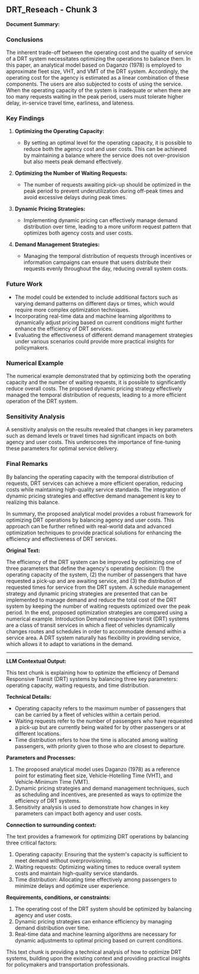 ## DRT_Reseach - Chunk 3

**Document Summary:**

### Conclusions

The inherent trade-off between the operating cost and the quality of service of a DRT system necessitates optimizing the operations to balance them. In this paper, an analytical model based on Daganzo (1978) is employed to approximate fleet size, VHT, and VMT of the DRT system. Accordingly, the operating cost for the agency is estimated as a linear combination of these components. The users are also subjected to costs of using the service. When the operating capacity of the system is inadequate or when there are too many requests waiting in the peak period, users must tolerate higher delay, in-service travel time, earliness, and lateness.

### Key Findings

1. **Optimizing the Operating Capacity:**
   - By setting an optimal level for the operating capacity, it is possible to reduce both the agency cost and user costs. This can be achieved by maintaining a balance where the service does not over-provision but also meets peak demand effectively.
   
2. **Optimizing the Number of Waiting Requests:**
   - The number of requests awaiting pick-up should be optimized in the peak period to prevent underutilization during off-peak times and avoid excessive delays during peak times.

3. **Dynamic Pricing Strategies:**
   - Implementing dynamic pricing can effectively manage demand distribution over time, leading to a more uniform request pattern that optimizes both agency costs and user costs.
   
4. **Demand Management Strategies:**
   - Managing the temporal distribution of requests through incentives or information campaigns can ensure that users distribute their requests evenly throughout the day, reducing overall system costs.

### Future Work

- The model could be extended to include additional factors such as varying demand patterns on different days or times, which would require more complex optimization techniques.
- Incorporating real-time data and machine learning algorithms to dynamically adjust pricing based on current conditions might further enhance the efficiency of DRT services.
- Evaluating the effectiveness of different demand management strategies under various scenarios could provide more practical insights for policymakers.

### Numerical Example

The numerical example demonstrated that by optimizing both the operating capacity and the number of waiting requests, it is possible to significantly reduce overall costs. The proposed dynamic pricing strategy effectively managed the temporal distribution of requests, leading to a more efficient operation of the DRT system.

### Sensitivity Analysis

A sensitivity analysis on the results revealed that changes in key parameters such as demand levels or travel times had significant impacts on both agency and user costs. This underscores the importance of fine-tuning these parameters for optimal service delivery.

### Final Remarks

By balancing the operating capacity with the temporal distribution of requests, DRT services can achieve a more efficient operation, reducing costs while maintaining high-quality service standards. The integration of dynamic pricing strategies and effective demand management is key to realizing this balance.

In summary, the proposed analytical model provides a robust framework for optimizing DRT operations by balancing agency and user costs. This approach can be further refined with real-world data and advanced optimization techniques to provide practical solutions for enhancing the efficiency and effectiveness of DRT services.

**Original Text:**

The efficiency of the DRT system can be improved by optimizing one of three parameters that define the agency's operating decision: (1) the operating capacity of the system, (2) the number of passengers that have requested a pick-up and are awaiting service, and (3) the distribution of requested times for service from the DRT system. A schedule management strategy and dynamic pricing strategies are presented that can be implemented to manage demand and reduce the total cost of the DRT system by keeping the number of waiting requests optimized over the peak period. In the end, proposed optimization strategies are compared using a numerical example. Introduction
Demand responsive transit (DRT) systems are a class of transit services in which a fleet of vehicles dynamically changes routes and schedules in order to accommodate demand within a service area. A DRT system naturally has flexibility in providing service, which allows it to adapt to variations in the demand.

---

**LLM Contextual Output:**

This text chunk is explaining how to optimize the efficiency of Demand Responsive Transit (DRT) systems by balancing three key parameters: operating capacity, waiting requests, and time distribution.

**Technical Details:**

* Operating capacity refers to the maximum number of passengers that can be carried by a fleet of vehicles within a certain period.
* Waiting requests refer to the number of passengers who have requested a pick-up but are currently being waited for by other passengers or at different locations.
* Time distribution refers to how the time is allocated among waiting passengers, with priority given to those who are closest to departure.

**Parameters and Processes:**

1. The proposed analytical model uses Daganzo (1978) as a reference point for estimating fleet size, Vehicle-Hotelling Time (VHT), and Vehicle-Minimum Time (VMT).
2. Dynamic pricing strategies and demand management techniques, such as scheduling and incentives, are presented as ways to optimize the efficiency of DRT systems.
3. Sensitivity analysis is used to demonstrate how changes in key parameters can impact both agency and user costs.

**Connection to surrounding context:**

The text provides a framework for optimizing DRT operations by balancing three critical factors:

1. Operating capacity: Ensuring that the system's capacity is sufficient to meet demand without overprovisioning.
2. Waiting requests: Optimizing waiting times to reduce overall system costs and maintain high-quality service standards.
3. Time distribution: Allocating time effectively among passengers to minimize delays and optimize user experience.

**Requirements, conditions, or constraints:**

1. The operating cost of the DRT system should be optimized by balancing agency and user costs.
2. Dynamic pricing strategies can enhance efficiency by managing demand distribution over time.
3. Real-time data and machine learning algorithms are necessary for dynamic adjustments to optimal pricing based on current conditions.

This text chunk is providing a technical analysis of how to optimize DRT systems, building upon the existing context and providing practical insights for policymakers and transportation professionals.
